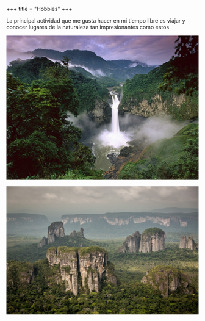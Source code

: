 +++
title = "Hobbies"
+++

La principal actividad que me gusta hacer en mi tiempo libre es viajar y conocer lugares de la naturaleza tan impresionantes como estos

![Texto alternativo](waterfall.jpg)

![TExto](mountain.jpg)


